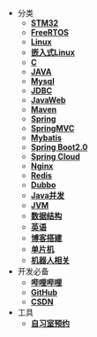 - 分类
  - [**STM32**](/docs/STM32/STM32.md)         <!-- {docsify-ignore} -->
  - [**FreeRTOS**](/docs/FreeRTOS/FreeRTOS.md)
  - [**Linux**](/docs/linux/linux.md)
  - [**嵌入式Linux**](/docs/linux开发/linux开发.md)
  - [**C**](/docs/C/c.md)
  - [**JAVA**](/docs/java/java.md)
  - [**Mysql**](/docs/mysql/mysql.md)
  - [**JDBC**](/docs/jdbc/jdbc.md)
  - [**JavaWeb**](/docs/javaweb/javaweb.md)
  - [**Maven**](/docs/maven/maven.md)
  - [**Spring**](/docs/spring/spring.md)
  - [**SpringMVC**](/docs/springmvc/springmvc.md)
  - [**Mybatis**](/docs/mybatis/mybatis.md)
  - [**Spring Boot2.0**](/docs/springboot/springboot.md)
  - [**Spring Cloud**](/docs/springcloud/springclouddirectory.md)
  - [**Nginx**](/docs/nginx/nginx.md)
  - [**Redis**](/docs/redis/redis.md)
  - [**Dubbo**](/docs/dubbo/dubbo.md)
  - [**Java并发**](/docs/java并发/java并发.md)
  - [**JVM**](/docs/jvm/jvm.md)
  - [**数据结构**](/docs/数据结构/数据结构.md)
  - [**英语**](/docs/英语/英语目录.md)
  - [**博客搭建**](/docs/博客/博客.md)
  - [**单片机**](/docs/单片机/单片机.md)
  - [**机器人相关**](/docs/robot/robot.md)
- 开发必备
  - [**哔哩哔哩**](https://www.bilibili.com)
  - [**GitHub**](https://github.com/)
  - [**CSDN**](https://blog.csdn.net/)
- 工具
  - [**自习室预约**](/docs/其他/自习室.md)

